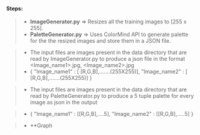 #### Steps: 

> - **ImageGenerator.py** => Resizes all the training images to [255 x 255].
> - **PaletteGenerator.py** => Uses ColorMind API to generate palette for the the resized images and store them in a JSON file. 

> - The input files are images present in the data directory that are read by ImageGenerator.py to produce a json file in the format <Image_name1>.jpg, <Image_name2>.jpg
>- {
  "Image_name1" : [ [R,G,B],.......(255X255)],
  "Image_name2" : [ [R,G,B],.......(255X255)]
  }

>- The input files are images present in the data directory that are read by PaletteGenerator.py to produce a 5 tuple palette for every image as json in the output

>- {
  "Image_name1" : [[R,G,B],....5],
  "Image_name2" : [[R,G,B],.....5]
  }
    

> - **Graph
